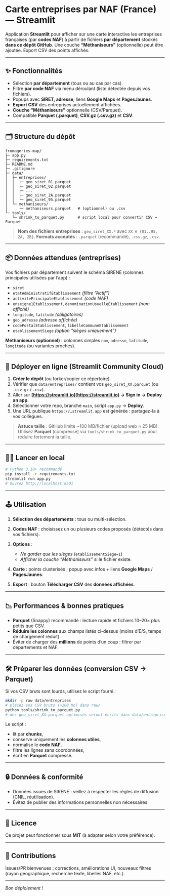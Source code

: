 # Carte entreprises par NAF (France) — Streamlit

Application **Streamlit** pour afficher sur une carte interactive les entreprises françaises (par **codes NAF**) à partir de fichiers **par département** stockés **dans ce dépôt GitHub**.
Une couche **“Méthaniseurs”** (optionnelle) peut être ajoutée. Export CSV des points affichés.

---

## ✨ Fonctionnalités

* Sélection **par département** (tous ou au cas par cas).
* Filtre **par code NAF** via menu déroulant (liste détectée depuis vos fichiers).
* Popups avec **SIRET, adresse**, liens **Google Maps** et **PagesJaunes**.
* **Export CSV** des entreprises actuellement affichées.
* **Couche “Méthaniseurs”** optionnelle (CSV/Parquet).
* Compatible **Parquet (.parquet)**, **CSV.gz (.csv.gz)** et **CSV**.

---

## 🗂️ Structure du dépôt

```
fromageries-map/
├─ app.py
├─ requirements.txt
├─ README.md
├─ .gitignore
├─ data/
│  ├─ entreprises/
│  │  ├─ geo_siret_01.parquet
│  │  ├─ geo_siret_02.parquet
│  │  ├─ ...
│  │  ├─ geo_siret_2A.parquet
│  │  └─ geo_siret_95.parquet
│  └─ methaniseurs/
│     └─ methaniseurs.parquet   # (optionnel) ou .csv
└─ tools/
   └─ shrink_to_parquet.py      # script local pour convertir CSV → Parquet
```

> **Nom des fichiers entreprises** : `geo_siret_XX.*` avec `XX ∈ {01..95, 2A, 2B}`.
> **Formats acceptés** : `.parquet` (recommandé), `.csv.gz`, `.csv`.

---

## 📦 Données attendues (entreprises)

Vos fichiers par département suivent le schéma SIRENE (colonnes principales utilisées par l’app) :

* `siret`
* `etatAdministratifEtablissement` *(filtre “Actif”)*
* `activitePrincipaleEtablissement` *(code NAF)*
* `enseigne1Etablissement`, `denominationUsuelleEtablissement` *(nom affiché)*
* `longitude`, `latitude` *(obligatoires)*
* `geo_adresse` *(adresse affichée)*
* `codePostalEtablissement`, `libelleCommuneEtablissement`
* `etablissementSiege` *(option “sièges uniquement”)*

**Méthaniseurs (optionnel)** : colonnes simples `nom`, `adresse`, `latitude`, `longitude` (ou variantes proches).

---

## 🚀 Déployer en ligne (Streamlit Community Cloud)

1. **Créer le dépôt** (ou forker/copier ce répertoire).
2. Vérifier que `data/entreprises/` contient vos `geo_siret_XX.parquet` (ou `.csv.gz` / `.csv`).
3. Aller sur **[https://streamlit.io](https://streamlit.io) → Sign in → Deploy an app**.
4. Sélectionner votre repo, branche `main`, script `app.py` → **Deploy**.
5. Une URL publique `https://…streamlit.app` est générée : partagez-la à vos collègues.

> **Astuce taille** : GitHub limite ~100 MB/fichier (upload web ≈ 25 MB). Utilisez **Parquet** (compressé) via `tools/shrink_to_parquet.py` pour réduire fortement la taille.

---

## 🧑‍💻 Lancer en local

```bash
# Python 3.10+ recommandé
pip install -r requirements.txt
streamlit run app.py
# Ouvrez http://localhost:8501
```

---

## 🕹️ Utilisation

1. **Sélection des départements** : tous ou multi-sélection.
2. **Codes NAF** : choisissez un ou plusieurs codes proposés (détectés dans vos fichiers).
3. **Options** :

   * *Ne garder que les sièges* (`etablissementSiege=1`)
   * *Afficher la couche “Méthaniseurs”* si le fichier existe.
4. **Carte** : points clusterisés ; popup avec infos + liens **Google Maps** / **PagesJaunes**.
5. **Export** : bouton **Télécharger CSV** des **données affichées**.

---

## 📉 Performances & bonnes pratiques

* **Parquet** (Snappy) recommandé : lecture rapide et fichiers 10–20× plus petits que CSV.
* **Réduire les colonnes** aux champs listés ci-dessus (moins d’E/S, temps de chargement réduit).
* Éviter de charger des **millions** de points d’un coup : filtrer par départements et NAF.

---

## 🛠️ Préparer les données (conversion CSV → Parquet)

Si vos CSV bruts sont lourds, utilisez le script fourni :

```bash
mkdir -p raw data/entreprises
# placez vos CSV bruts (>100 Mo) dans raw/
python tools/shrink_to_parquet.py
# des geo_siret_XX.parquet optimisés seront écrits dans data/entreprises/
```

Le script :

* lit par **chunks**,
* conserve uniquement les **colonnes utiles**,
* normalise le **code NAF**,
* filtre les lignes sans coordonnées,
* écrit en **Parquet** compressé.

---

## 🔒 Données & conformité

* Données issues de SIRENE : veillez à respecter les règles de diffusion (CNIL, réutilisation).
* Évitez de publier des informations personnelles non nécessaires.

---

## 📜 Licence

Ce projet peut fonctionner sous **MIT** (à adapter selon votre préférence).

---

## 🤝 Contributions

Issues/PR bienvenues : corrections, améliorations UI, nouveaux filtres (rayon géographique, recherche texte, libellés NAF, etc.).

---

*Bon déploiement !*
